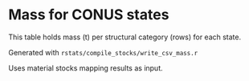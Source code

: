 # Mass for CONUS states

This table holds mass (t) per structural category (rows) for each state.

Generated with ``rstats/compile_stocks/write_csv_mass.r``

Uses material stocks mapping results as input.
